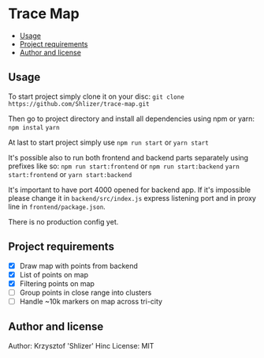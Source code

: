 # Trace Map

- [Usage](#Usage)
- [Project requirements](#project-requirements)
- [Author and license](#author-and-license)

## Usage

To start project simply clone it on your disc:
`git clone https://github.com/Shlizer/trace-map.git`

Then go to project directory and install all dependencies using npm or yarn:
`npm instal`
`yarn`

At last to start project simply use
`npm run start` or
`yarn start`

It's possible also to run both frontend and backend parts separately using prefixes like so:
`npm run start:frontend` or `npm run start:backend`
`yarn start:frontend` or `yarn start:backend`

It's important to have port 4000 opened for backend app. If it's impossible please change it in `backend/src/index.js` express listening port and in proxy line in `frontend/package.json`.

There is no production config yet.

## Project requirements

- [x] Draw map with points from backend
- [x] List of points on map
- [x] Filtering points on map
- [ ] Group points in close range into clusters
- [ ] Handle ~10k markers on map across tri-city

## Author and license

Author: Krzysztof 'Shlizer' Hinc
License: MIT
